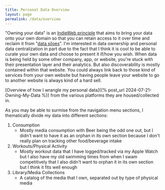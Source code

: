 ```yaml
---
title: Personal Data Overview
layout: page
permalink: /data/overview
---
```


"Owning your data" is an <a href="https://indieweb.org/own_your_data">IndieWeb principle</a> that aims to bring your data onto your own domain so that you can retain access to it over time and reclaim it from "<a href="https://indieweb.org/silo">data siloes</a>". I'm interested in data ownership and personal data centralization in part due to the fact that I think it is cool to be able to curate your own data and choose to present it if/how you wish. When data is being held by some other company, app, or website, you're stuck with their presentation layer and their analytics. But also discoverability is mostly contained within that website. You could always link back to those kind of services from your own website but having people leave your website to go to another website is always kind of a hard sell.

[Overview of how I wrangle my personal data]({% post_url 2024-07-21-Owning-My-Data %}) from the various platforms they are housed/collected in.

As you may be able to surmise from the navigation menu sections, I thematically divide my data into different sections:
1. Consumption
    * Mostly media consumption with Beer being the odd one out, but I didn't want to have it as an orphan in its own section because I don't really plan on tracking other food/beverage intake
2. Workouts/Physical Activity
    * Mostly workout data that I have logged/tracked via my Apple Watch but I also have my old swimming times from when I swam competitively that I also didn't want to orphan it in its own section but I think it fits well enough
3. Library/Media Collections
    * A catalog of the media that I own, separated out by type of physical media